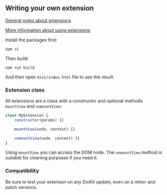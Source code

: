 ## Writing your own extension

[General notes about extensions](../../divkit/README.md#extensions)

[More information about using extensions](../extensions-builtin/README.md)

Install the packages first:

```
npm ci
```

Then build:

```
npm run build
```

And then open `dist/index.html` file to see the result.

### Extension class

All extensions are a class with a constructor and optional methods `mountView` and `unmountView`:

```js
class MyExtension {
    constructor(params) {}

    mountView(node, context) {}

    unmountView(node, context) {}
}
```

Using `mountView` you can access the DOM node. The `unmountView` method is suitable for cleaning purposes if you need it.

### Compatibility

Be sure to test your extenson on any DivKit update, even on a minor and patch versions.
